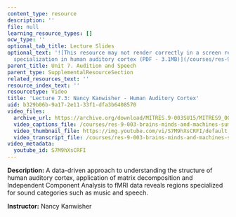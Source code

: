 ```yaml
---
content_type: resource
description: ''
file: null
learning_resource_types: []
ocw_type: ''
optional_tab_title: Lecture Slides
optional_text: '![This resource may not render correctly in a screen reader.](/images/inacessible.gif)[Functional
  specialization in human auditory cortex (PDF - 3.1MB)](/courses/res-9-003-brains-minds-and-machines-summer-course-summer-2015/resources/mitres_9_003sum15_lec7-3)'
parent_title: Unit 7. Audition and Speech
parent_type: SupplementalResourceSection
related_resources_text: ''
resource_index_text: ''
resourcetype: Video
title: 'Lecture 7.3: Nancy Kanwisher - Human Auditory Cortex'
uid: b329b06b-9a17-2e11-33f1-dfa3b6408570
video_files:
  archive_url: https://archive.org/download/MITRES.9-003SU15/MITRES9_003SU15_Lecture_7-3_300k.mp4
  video_captions_file: /courses/res-9-003-brains-minds-and-machines-summer-course-summer-2015/048cb9f07b155338837744517e7e0893_S7M9hXsCRFI.vtt
  video_thumbnail_file: https://img.youtube.com/vi/S7M9hXsCRFI/default.jpg
  video_transcript_file: /courses/res-9-003-brains-minds-and-machines-summer-course-summer-2015/a1119565a1c31e6180fadf7b8dbccb45_S7M9hXsCRFI.pdf
video_metadata:
  youtube_id: S7M9hXsCRFI
---
```


**Description:** A data-driven approach to understanding the structure of human auditory cortex, application of matrix decomposition and Independent Component Analysis to fMRI data reveals regions specialized for sound categories such as music and speech.

**Instructor:** Nancy Kanwisher